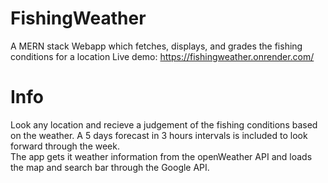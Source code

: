 # FishingWeather
A MERN stack Webapp which fetches, displays, and grades the fishing conditions for a location
Live demo: https://fishingweather.onrender.com/

# Info
Look any location and recieve a judgement of the fishing conditions based on the weather. A 5 days forecast in 3 hours intervals is included to look forward through the week.\
The app gets it weather information from the openWeather API and loads the map and search bar through the Google API.
